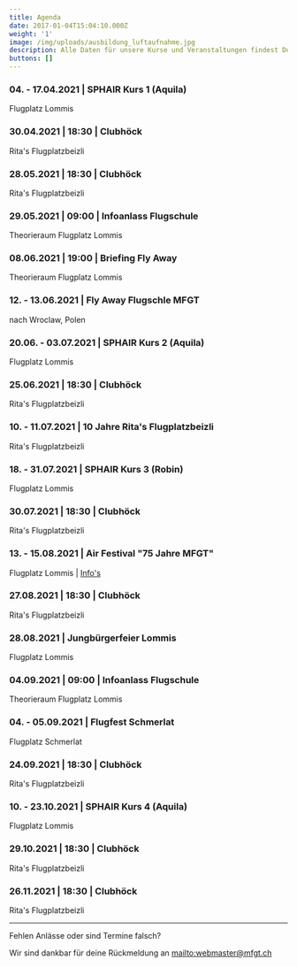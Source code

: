 ```yaml
---
title: Agenda
date: 2017-01-04T15:04:10.000Z
weight: '1'
image: /img/uploads/ausbildung_luftaufnahme.jpg
description: Alle Daten für unsere Kurse und Veranstaltungen findest Du in unserer Agenda.
buttons: []
---
```

### 04. - 17.04.2021 | SPHAIR Kurs 1 (Aquila)

Flugplatz Lommis

### 30.04.2021 | 18:30 | Clubhöck

Rita's Flugplatzbeizli

### 28.05.2021 | 18:30 | Clubhöck

Rita's Flugplatzbeizli

### 29.05.2021 | 09:00 | Infoanlass Flugschule

Theorieraum Flugplatz Lommis

### 08.06.2021 | 19:00 | Briefing Fly Away

Theorieraum Flugplatz Lommis

### 12. - 13.06.2021 | Fly Away Flugschle MFGT

nach Wroclaw, Polen

### 20.06. - 03.07.2021 | SPHAIR Kurs 2 (Aquila)

Flugplatz Lommis

### 25.06.2021 | 18:30 | Clubhöck

Rita's Flugplatzbeizli

### 10. - 11.07.2021 | 10 Jahre Rita's Flugplatzbeizli

Rita's Flugplatzbeizli

### 18. - 31.07.2021 | SPHAIR Kurs 3 (Robin)

Flugplatz Lommis

### 30.07.2021 | 18:30 | Clubhöck

Rita's Flugplatzbeizli

### 13. - 15.08.2021 | Air Festival "75 Jahre MFGT"

Flugplatz Lommis | [Info's](https://www.airfestival21.ch)

### 27.08.2021 | 18:30 | Clubhöck

Rita's Flugplatzbeizli

### 28.08.2021 | Jungbürgerfeier Lommis

Flugplatz Lommis

### 04.09.2021 | 09:00 | Infoanlass Flugschule

Theorieraum Flugplatz Lommis

### 04. - 05.09.2021 | Flugfest Schmerlat

Flugplatz Schmerlat

### 24.09.2021 | 18:30 | Clubhöck

Rita's Flugplatzbeizli

### 10. - 23.10.2021 | SPHAIR Kurs 4 (Aquila)

Flugplatz Lommis

### 29.10.2021 | 18:30 | Clubhöck

Rita's Flugplatzbeizli

### 26.11.2021 | 18:30 | Clubhöck

Rita's Flugplatzbeizli

<hr>

Fehlen Anlässe oder sind Termine falsch?

Wir sind dankbar für deine Rückmeldung an <mailto:webmaster@mfgt.ch>

